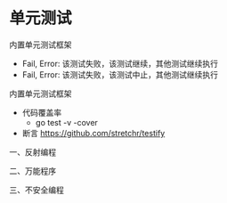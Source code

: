 # 单元测试

内置单元测试框架
- Fail, Error: 该测试失败，该测试继续，其他测试继续执行
- Fail, Error: 该测试失败，该测试中止，其他测试继续执行

内置单元测试框架
- 代码覆盖率
    - go test -v -cover
- 断言
    https://github.com/stretchr/testify


一、反射编程

二、万能程序

三、不安全编程

